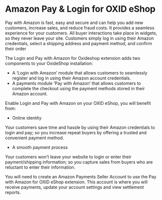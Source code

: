# Amazon Pay & Login for OXID eShop

Pay with Amazon is fast, easy and secure and can help you add new customers, increase sales, and reduce fraud costs. It provides a seamless experience for your customers. All buyer interactions take place in widgets, so they never leave your site. Customers simply log in using their Amazon credentials, select a shipping address and payment method, and confirm their order

The Login and Pay with Amazon for Oxideshop extension adds two components to your OxideShop installation:

* A ‘Login with Amazon’ module that allows customers to seamlessly register and log in using their Amazon account credentials.
* A payments module ‘Pay with Amazon’ that allows customers to complete the checkout using the payment methods stored in their Amazon account.
 
Enable Login and Pay with Amazon on your OXID eShop, you will benefit from:

* Online identity

Your customers save time and hassle by using their Amazon credentials to login and pay; so you increase repeat buyers by offering a trusted and convenient payment method.

* A smooth payment process

Your customers won’t leave your website to login or enter their payment/shipping information; so you capture sales from buyers who are reluctant to enter their information.

You will need to create an Amazon Payments Seller Account to use the Pay with Amazon for OXID eShop extension. This account is where you will receive payments, update your account settings and view settlement reports.